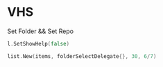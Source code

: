 # VHS

Set Folder && Set Repo

```go
l.SetShowHelp(false)
```

```go
list.New(items, folderSelectDelegate{}, 30, 6/7)
```